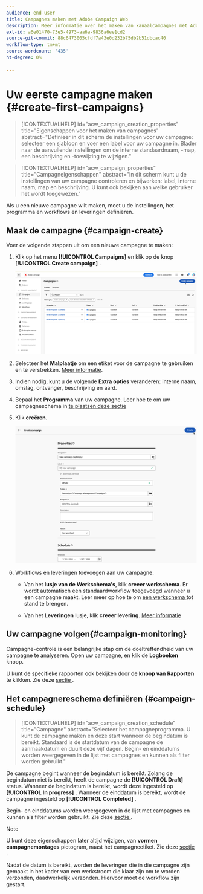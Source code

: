 ```yaml
---
audience: end-user
title: Campagnes maken met Adobe Campaign Web
description: Meer informatie over het maken van kanaalcampagnes met Adobe Campaign Web
exl-id: a6e01470-73e5-4973-aa6a-9836a6ee1cd2
source-git-commit: 88c6473005cfdf7a43e0d232b75db2b51dbcac40
workflow-type: tm+mt
source-wordcount: '435'
ht-degree: 0%

---
```



# Uw eerste campagne maken {#create-first-campaigns}

>[!CONTEXTUALHELP]
>id="acw_campaign_creation_properties"
>title="Eigenschappen voor het maken van campagnes"
>abstract="Definieer in dit scherm de instellingen voor uw campagne: selecteer een sjabloon en voer een label voor uw campagne in. Blader naar de aanvullende instellingen om de interne standaardnaam, -map, een beschrijving en -toewijzing te wijzigen."

>[!CONTEXTUALHELP]
>id="acw_campaign_properties"
>title="Campagneigenschappen"
>abstract="In dit scherm kunt u de instellingen van uw campagne controleren en bijwerken: label, interne naam, map en beschrijving. U kunt ook bekijken aan welke gebruiker het wordt toegewezen."

Als u een nieuwe campagne wilt maken, moet u de instellingen, het programma en workflows en leveringen definiëren.

## Maak de campagne {#campaign-create}

Voer de volgende stappen uit om een nieuwe campagne te maken:

1. Klik op het menu **[!UICONTROL Campaigns]** en klik op de knop **[!UICONTROL Create campaign]** .

   ![ creeer een nieuwe campagne ](assets/create-campaign-button.png)

1. Selecteer het **Malplaatje** om een etiket voor de campagne te gebruiken en te verstrekken. [Meer informatie](manage-campaigns.md#manage-campaign-templates).
1. Indien nodig, kunt u de volgende **Extra opties** veranderen: interne naam, omslag, ontvanger, beschrijving en aard.
1. Bepaal het **Programma** van uw campagne. Leer hoe te om uw campagneschema in [ te plaatsen deze sectie ](#campaign-schedule)
1. Klik **creëren**.

   ![ creeer campagneeigenschappen ](assets/create-a-campaign-properties.png)

1. Workflows en leveringen toevoegen aan uw campagne:

   * Van het **lusje van de Werkschema&#39;s**, klik **creeer werkschema**. Er wordt automatisch een standaardworkflow toegevoegd wanneer u een campagne maakt. Leer meer op hoe te om [ een werkschema ](../workflows/create-workflow.md) tot stand te brengen.

   * Van het **Leveringen** lusje, klik **creeer levering**. [Meer informatie](../msg/gs-messages.md)

## Uw campagne volgen{#campaign-monitoring}

Campagne-controle is een belangrijke stap om de doeltreffendheid van uw campagne te analyseren. Open uw campagne, en klik de **Logboeken** knoop.

U kunt de specifieke rapporten ook bekijken door de **knoop van Rapporten** te klikken. Zie deze [ sectie ](../reporting/campaign-reports.md).


## Het campagnereschema definiëren {#campaign-schedule}

>[!CONTEXTUALHELP]
>id="acw_campaign_creation_schedule"
>title="Campagne"
>abstract="Selecteer het campagneprogramma. U kunt de campagne maken en deze start wanneer de begindatum is bereikt. Standaard is de startdatum van de campagne de aanmaakdatum en duurt deze vijf dagen. Begin- en einddatums worden weergegeven in de lijst met campagnes en kunnen als filter worden gebruikt."


De campagne begint wanneer de begindatum is bereikt. Zolang de begindatum niet is bereikt, heeft de campagne de **[!UICONTROL Draft]** status. Wanneer de begindatum is bereikt, wordt deze ingesteld op **[!UICONTROL In progress]** . Wanneer de einddatum is bereikt, wordt de campagne ingesteld op **[!UICONTROL Completed]** .

Begin- en einddatums worden weergegeven in de lijst met campagnes en kunnen als filter worden gebruikt. Zie deze [ sectie ](manage-campaigns.md#access-campaigns).

>[!NOTE]
>
>U kunt deze eigenschappen later altijd wijzigen, van **vormen campagnemontages** pictogram, naast het campagneetiket. Zie deze [ sectie ](gs-campaigns.md#campaign-dashboard).

Nadat de datum is bereikt, worden de leveringen die in die campagne zijn gemaakt in het kader van een werkstroom die klaar zijn om te worden verzonden, daadwerkelijk verzonden. Hiervoor moet de workflow zijn gestart.


<!--
    +++WORKF
++screen
## Create a cross-channel campaign {#cross-channel-campaign}


In a cross-channel campaign, a single marketing communication uses different channels. Data is passed between the channels. The customer receives communication through multiple channels based on, for example, their interaction with the previous communication.

-->
<!--
existing campaign: settings button -> properties like when creation
schedule in header


About plans, programs and campaigns
Adobe Campaign allows you to plan marketing campaigns in which you can create and manage different types of activities: emails, SMS messages, push notifications, workflows, landing pages. These campaigns and their contents can be gathered into programs.

The programs and campaigns allow you to regroup and view the different marketing activities that are linked to them.

A program may contain other programs as well as campaigns, workflows, and landing pages. It appears in the timeline and help you organize your marketing activities: you can separate them by country, by brand, by unit, etc.
A campaign enables you to gather all the marketing activities of your choice under a single entity. A campaign may contain emails, SMS, push notifications, direct mails, workflows, and landing pages.
To better organize your marketing plans, Adobe recommends the following hierarchy: Program > Sub-programs > Campaigns > Workflows > Deliveries.

Reports on programs and campaigns allow you to analyze their impact. For example, you can build reports at the campaign level to aggregate data on all deliveries contained in that campaign.

Related topics:

Timeline
About dynamic reports
Creating a campaign
In programs and sub-programs, you can add campaigns. Campaigns can contain marketing activities such as emails, SMS, push notifications, workflows, and landing pages.

From the Adobe Campaign home page, select the Programs & Campaigns card and access a program or sub-program.

Click on the Create button and select Campaign.

In the Creation mode screen, select a campaign type.



The campaign types available are based on templates defined in Resources > Templates > Campaign templates. For more on this, refer to the Managing templates section.

In the Properties screen, enter the name and ID of the campaign.

Select a start and end date to your campaign. These dates only apply to the campaign itself.



Click on Create to confirm the creation of the campaign.

The campaign is created and displayed. Use the Create button to add marketing activities to your campaign.

NOTE
Depending on your license agreement, you may access only some of these activities.

You can also create a campaign from the marketing activity list. You can choose to link the marketing activity to a parent program or sub-program via the properties window of the campaign.


Programs and campaigns icons and statuses
Each program and each campaign in the list has a visual symbol and an icon whose color indicates the execution status. This status depends on the validity period of the program or the campaign.

Gray: the program/campaign has not yet started - Editing status.
Blue: the program/campaign is in progress - In progress status.
Green: the program/campaign has finished - Finished status. By default, the current date is automatically shown as the validity start date and the end date is calculated according to the start date (D+186 days). You can change these dates in the program or campaign properties.


Business.Adobe.com resources
-->
